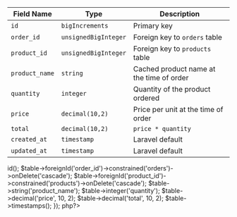 | Field Name     | Type                 | Description                              |
| -------------- | -------------------- | ---------------------------------------- |
| `id`           | `bigIncrements`      | Primary key                              |
| `order_id`     | `unsignedBigInteger` | Foreign key to `orders` table            |
| `product_id`   | `unsignedBigInteger` | Foreign key to `products` table          |
| `product_name` | `string`             | Cached product name at the time of order |
| `quantity`     | `integer`            | Quantity of the product ordered          |
| `price`        | `decimal(10,2)`      | Price per unit at the time of order      |
| `total`        | `decimal(10,2)`      | `price * quantity`                       |
| `created_at`   | `timestamp`          | Laravel default                          |
| `updated_at`   | `timestamp`          | Laravel default                          |

<?php
Schema::create('order_list', function (Blueprint $table) {
    $table->id();
    $table->foreignId('order_id')->constrained('orders')->onDelete('cascade');
    $table->foreignId('product_id')->constrained('products')->onDelete('cascade');
    $table->string('product_name');
    $table->integer('quantity');
    $table->decimal('price', 10, 2);
    $table->decimal('total', 10, 2);
    $table->timestamps();
});
php?>
